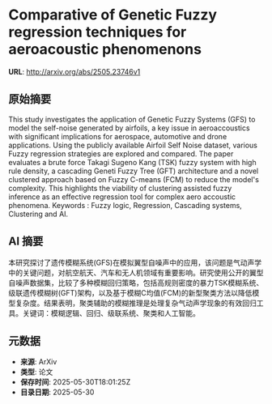 # Comparative of Genetic Fuzzy regression techniques for aeroacoustic phenomenons

**URL**: http://arxiv.org/abs/2505.23746v1

## 原始摘要

This study investigates the application of Genetic Fuzzy Systems (GFS) to
model the self-noise generated by airfoils, a key issue in aeroaccoustics with
significant implications for aerospace, automotive and drone applications.
Using the publicly available Airfoil Self Noise dataset, various Fuzzy
regression strategies are explored and compared. The paper evaluates a brute
force Takagi Sugeno Kang (TSK) fuzzy system with high rule density, a cascading
Geneti Fuzzy Tree (GFT) architecture and a novel clustered approach based on
Fuzzy C-means (FCM) to reduce the model's complexity. This highlights the
viability of clustering assisted fuzzy inference as an effective regression
tool for complex aero accoustic phenomena. Keywords : Fuzzy logic, Regression,
Cascading systems, Clustering and AI.


## AI 摘要

本研究探讨了遗传模糊系统(GFS)在模拟翼型自噪声中的应用，该问题是气动声学中的关键问题，对航空航天、汽车和无人机领域有重要影响。研究使用公开的翼型自噪声数据集，比较了多种模糊回归策略，包括高规则密度的暴力TSK模糊系统、级联遗传模糊树(GFT)架构，以及基于模糊C均值(FCM)的新型聚类方法以降低模型复杂度。结果表明，聚类辅助的模糊推理是处理复杂气动声学现象的有效回归工具。关键词：模糊逻辑、回归、级联系统、聚类和人工智能。

## 元数据

- **来源**: ArXiv
- **类型**: 论文
- **保存时间**: 2025-05-30T18:01:25Z
- **目录日期**: 2025-05-30
